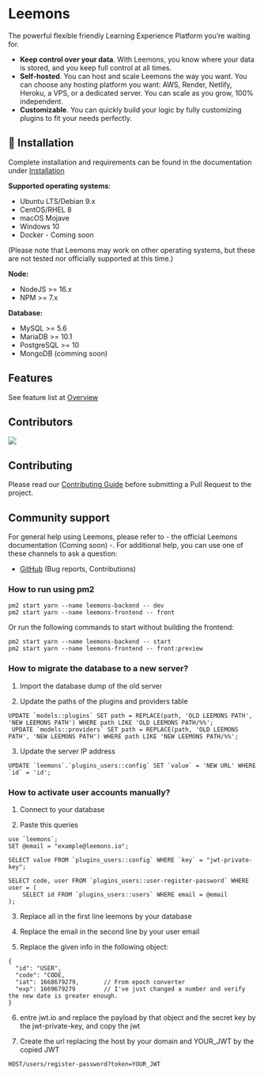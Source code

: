 # Leemons

The powerful flexible friendly Learning Experience Platform you’re waiting for.

- **Keep control over your data**. With Leemons, you know where your data is stored, and you keep full control at all times.
- **Self-hosted**. You can host and scale Leemons the way you want. You can choose any hosting platform you want: AWS, Render, Netlify, Heroku, a VPS, or a dedicated server. You can scale as you grow, 100% independent.
- **Customizable**. You can quickly build your logic by fully customizing plugins to fit your needs perfectly.

## 🚀 Installation

Complete installation and requirements can be found in the documentation under [Installation](https://leemonade.github.io/leemons-docs/getting-started/installation)

**Supported operating systems**:

- Ubuntu LTS/Debian 9.x
- CentOS/RHEL 8
- macOS Mojave
- Windows 10
- Docker - Coming soon

(Please note that Leemons may work on other operating systems, but these are not tested nor officially supported at this time.)

**Node:**

- NodeJS >= 16.x
- NPM >= 7.x

**Database:**

- MySQL >= 5.6
- MariaDB >= 10.1
- PostgreSQL >= 10
- MongoDB (comming soon)

## Features

See feature list at [Overview](https://leemonade.github.io/leemons-docs)

## Contributors

<a href="https://github.com/leemonade/leemons/graphs/contributors">
  <img src="https://contrib.rocks/image?repo=leemonade/leemons" />
</a>

## Contributing

Please read our [Contributing Guide](./CONTRIBUTING.md) before submitting a Pull Request to the project.

## Community support

For general help using Leemons, please refer to - the official Leemons documentation (Coming soon) -. For additional help, you can use one of these channels to ask a question:

- [GitHub](https://github.com/leemonade/leemons) (Bug reports, Contributions)

### How to run using pm2

```
pm2 start yarn --name leemons-backend -- dev
pm2 start yarn --name leemons-frontend -- front
```

Or run the following commands to start without building the frontend:

```
pm2 start yarn --name leemons-backend -- start
pm2 start yarn --name leemons-frontend -- front:preview
```

### How to migrate the database to a new server?

1. Import the database dump of the old server

2. Update the paths of the plugins and providers table

```
UPDATE `models::plugins` SET path = REPLACE(path, 'OLD LEEMONS PATH', 'NEW LEEMONS PATH') WHERE path LIKE 'OLD LEEMONS PATH/%%';
 UPDATE `models::providers` SET path = REPLACE(path, 'OLD LEEMONS PATH', 'NEW LEEMONS PATH') WHERE path LIKE 'NEW LEEMONS PATH/%%';
```

3. Update the server IP address

```
UPDATE `leemons`.`plugins_users::config` SET `value` = 'NEW URL' WHERE `id` = 'id';
```

### How to activate user accounts manually?

1. Connect to your database

2. Paste this queries

```
use `leemons`;
SET @email = "example@leemons.io";

SELECT value FROM `plugins_users::config` WHERE `key` = "jwt-private-key";

SELECT code, user FROM `plugins_users::user-register-password` WHERE user = (
    SELECT id FROM `plugins_users::users` WHERE email = @email
);
```

3. Replace all in the first line leemons by your database

4. Replace the email in the second line by your user email

5. Replace the given info in the following object:

```
{
  "id": "USER",
  "code": "CODE,
  "iat": 1668679279,       // From epoch converter
  "exp": 1669679279        // I've just changed a number and verify the new date is greater enough.
}
```

6. entre jwt.io and replace the payload by that object and the secret key by the jwt-private-key, and copy the jwt

7. Create the url replacing the host by your domain and YOUR_JWT by the copied JWT

```
HOST/users/register-password?token=YOUR_JWT
```
